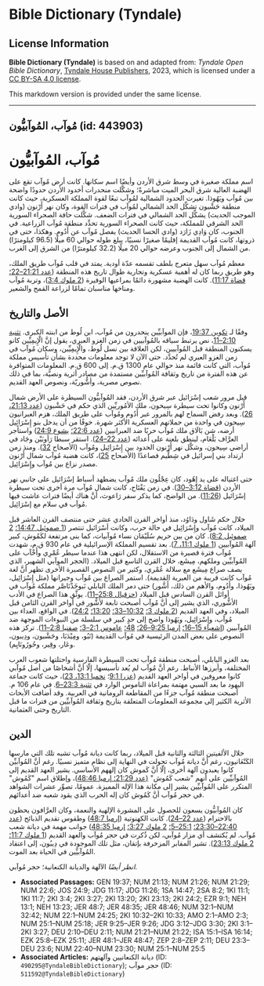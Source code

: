 # Bible Dictionary (Tyndale)

## License Information

**Bible Dictionary (Tyndale)** is based on and adapted from: _Tyndale Open Bible Dictionary_, [Tyndale House Publishers](https://tyndaleopenresources.com/), 2023, which is licensed under a [CC BY-SA 4.0 license](https://creativecommons.org/licenses/by-sa/4.0/legalcode.en).

This markdown version is provided under the same license.



--------------------------------

## مُوآب، المُوآبيُّون (id: 443903)

مُوآب، المُوآبيُّون
===================

اسم مملكة صغيرة في وسط شرق الأردن وأيضًا اسم سكانها. كانت أرض مُوآب تقع على الهضبة العالية شرق البحر الميت مباشرةً؛ وشكَّلت منحدرات أخدود الأردن حدودًا واضحة بين مُوآب ويَهُوذا. تغيرت الحدود الشمالية لمُوآب تبعًا لقوة المملكة العسكرية، حيث كانت منطقة حَشْبون تشكِّل الحد الشمالي لمُوآب في فترات القوة، وكان نهر أَرْنون (وادي الموجب الحديث) يشكِّل الحد الشمالي في فترات الضعف. شكَّلت حافة الصحراء السورية الحد الشرقي للمملكة، حيث كانت الصحراء السورية تحدِّد منطقة مُوآب الزراعية. في الجنوب، كان وَادِي زَارَد (وادي الحسا الحديث) يفصل مُوآب عن أَدُوم. وهكذا، حتى في ذروتها، كانت مُوآب القديمة إقليمًا صغيرًا نسبيًا، يبلغ طوله حوالي 60 ميلًا (96\.5 كيلومترًا) من الشمال إلى الجنوب وعرضه حوالي 20 ميلًا (32\.2 كيلومترًا) من الشرق إلى الغرب.

معظم مُوآب سهل متعرج بلطف تقسمه عدّة أودية. يمتد في قلب مُوآب طريق الملك، وهو طريق ربما كان له أهمية عسكرية وتجارية طوال تاريخ هذه المنطقة ([عدد 21:21–22؛](https://ref.ly/Num21:21-Num21:22) [قضاة 11:17](https://ref.ly/Judg11:17)). كانت الهضبة مشهورة دائمًا بمراعيها الوفيرة ([2 ملوك 3:4](https://ref.ly/2Kgs3:4))، وتربة مُوآب ومناخها مناسبان تمامًا لزراعة القمح والشعير.

الأصل والتاريخ
--------------

وفقًا لـ [تكوين 19:37](https://ref.ly/Gen19:37)، فإن الموآبيِّين ينحدرون من مُوآب، ابن لُوط من ابنته الكبرى. [تثنية 2:10–11](https://ref.ly/Deut2:10-Deut2:11)، نص يرتبط سياقه بالمُوآبيين في زمن الغزو العبري، يقول إنَّ الْإِيمِيِّين كانو يسكنون المنطقة قبل المُوآبيين، لكن العلاقة بين نسل لُوط، والْإِيمِيِّين، وسكان مُوآب في زمن الغزو العبري لم تُحدَّد. حتى الآن لا توجد معلومات محددة بشأن تأسيس مملكة مُوآب، التي كانت قائمة منذ حوالي عام 1300 ق.م. إلى 600 ق.م. المعلومات المتوافرة عن هذه الفترة من تاريخ وثقافة المُوآبيِّين مستمدة من مصادر أثرية ونصيَّة، بما في ذلك نصوص مصرية، وأشُّوريّة، ونصوص العهد القديم.

قبل مرور شعب إسْرَائيل عبر شرق الأردن، فقد المُوآبيُّون السيطرة على الأرض شمال أَرْنون وكانوا تحت سيطرة سِيحون، ملك الأمُوريِّين الذي حكم في حَشْبون ([عدد 21:13، 26](https://ref.ly/Num21:13,Num21:26)). وبعد رفض السماح لهم بالمرور عبر أَدُوم ومُوآب على طريق الملك، هزم العبرانيون سِيحون في واحدة من حملاتهم العسكرية الأكثر شهرة. خوفًا من أن يدخل بنو إِسْرَائِيل أرضه، شن بَالَاق ملك مُوآب حربًا ضد العبرانيين ([عدد 22:6؛](https://ref.ly/Num22:6) [يشوع 24:9](https://ref.ly/Josh24:9)) واستأجر العرَّاف بَلْعَام، لينطق بلعنة على أعدائه ([عدد 22–24](https://ref.ly/Num22:1-Num24:25)). استقر سبطا رَأوبَيْن وجَاد في أراضي سِيحون، وشكَّل نهر أَرْنون الحدود بين إِسْرَائِيل ومُوآب (الأصحاح [32](https://ref.ly/Num32:1-Num32:42)). ومنذ زمن ارتداد بني إسرائيل في شِطِّيم فصاعدًا (الأصحاح [25](https://ref.ly/Num25:1-Num25:18))، كانت هضبة مُوآب شمال أَرْنون مصدر نزاع بين مُوآب وإِسْرَائِيل.

حتى اغتياله على يد إِهُود، كان عِجْلُون ملك مُوآب يضطهد أسباط إسْرَائيل على جانبي نهر الأردن ([قضاة 3:12–30](https://ref.ly/Judg3:12-Judg3:30)). في زمن يَفْتَاح، كانت شمال مُوآب مرة أخرى تحت سيطرة إسْرَائيل ([11:26](https://ref.ly/Judg11:26)). من الواضح، كما يذكر سفر رَاعوث، أنَّ هناك أيضًا فترات عاشت فيها مُوآب في سلام مع إسْرَائِيل.

خلال حكم شَاول ودَاوُد، منذ أواخر القرن الحادي عشر حتى منتصف القرن العاشر قبل الميلاد، كانت مُوآب وإِسْرَائِيل في حالة حرب، وكانت أسْرَائيل تنتصر ([1 صموئيل 14:47؛](https://ref.ly/1Sam14:47) [2 صموئيل 8:2](https://ref.ly/2Sam8:2)). كان من بين حريم سُلَيْمَان نساء مُوآبيات، كما بنى مرتفعة لكَمُوش، كبير آلهة المُوآبيين ([1 ملوك 11:1، 7](https://ref.ly/1Kgs11:1,1Kgs11:7)). بعد تقسيم المملكة الإسرائيلية في عام 930 ق.م، شهدت مُوآب فترة قصيرة من الاستقلال، لكن انتهى هذا عندما سيطر عُمْرِي وأَخْآب على المُوآبيِّين وملكهم، مِيشَع، خلال القرن التاسع قبل الميلاد. (الحجر الموآبي الشهير، الذي يصف صراع مِيشَع مع سلالة عُمْري، وكثير من النصوص القصيرة الأخرى تظهر أنَّ لغة مُوآب كانت قريبة من العبرية القديمة). استمر الصراع بين مُوآب وجيرانها (مثل إِسْرَائِيل، ويَهُوذا، وأَدُوم، والأهم من ذلك، أَشَّور) حتى دمر الملك البابلي نَبوخَذْنَاصَّر مملكة مُوآب في أوائل القرن السادس قبل الميلاد ([حزقيال 25:8–11](https://ref.ly/Ezek25:8-Ezek25:11)). يوثَّق هذا الصراع في الأدب الأشُّوري، الذي يشير إلى أنَّ مُوآب أصبحت تابعة لأشُّور في أواخر القرن الثامن قبل الميلاد، وفي العهد القديم ([2 ملوك 3؛](https://ref.ly/2Kgs3:1-2Kgs3:27) [10:32–33؛](https://ref.ly/2Kgs10:32-2Kgs10:33) [13:20؛](https://ref.ly/2Kgs13:20) [24:2](https://ref.ly/2Kgs24:2)). في الواقع، العداء بين مُوآب، وإِسْرَائِيل، ويَهُوذا واضح إلى حدٍ كبير في سلسلة من النبوءات الموجهة ضد المُوآبيين ([إشعياء 15–16؛](https://ref.ly/Isa15:1-Isa16:14) [إرميا 9:25–26؛](https://ref.ly/Jer9:25-Jer9:26) [48؛](https://ref.ly/Jer48:1-Jer48:47) [عاموس 2:1–3؛](https://ref.ly/Amos2:1-Amos2:3) [صفنيا 2:8–11](https://ref.ly/Zeph2:8-Zeph2:11)). تركز هذه النصوص على بعض المدن الرئيسية في مُوآب القديمة (نَبُو، ومِيْدَبَا، وحَشْبون، ودِيبون، وعَار، وقِير، وحُورُونَايِم).

بعد الغزو البابلي، أصبحت منطقة مُوآب تحت السيطرة الفارسية واحتلتها شعوب العرب المختلفة، وأبرزها الأنباط. رغم أنَّ مُوآب لم يُعد تأسيسها، إلّا أنَّ أشخاصًا من أصل مُوآبي كانوا معروفين في أواخر العهد القديم ([عزرا 9:1](https://ref.ly/Ezra9:1)؛ [نحميا 13:1، 23](https://ref.ly/Neh13:1,Neh13:23))، حيث كانت جماعة اليهود ما بعد السبي مهتمة بمراعاة الناموس الوارد في [تثنية 23:3–6](https://ref.ly/Deut23:3-Deut23:6). في عام 106 م. أصبحت منطقة مُوآب جزءًا من المقاطعة الرومانية في العربية. وقد أضافت الأبحاث الأثرية الكثير إلى مجموعة المعلومات المتعلقة بتاريخ وثقافة المُوآبيِّين من فترات ما قبل التاريخ وحتى العثمانية.

الدين
-----

خلال الألفيتين الثالثة والثانية قبل الميلاد، ربما كانت ديانة مُوآب تشبه تلك التي مارسها الكَنْعَانيون، رغم أنَّ ديانة مُوآب تحولت في النهاية إلى نظام متميز نسبيًا. رغم أنَّ المُوآبيِّن كانوا يعبدون آلهة أخرى، إلّا أنَّ كَموش كان إلههم الأساسي. يشير العهد القديم إلى المُوآبيِّين على أنهم "شعب كَمُوش" [(](https://ref.ly/Jer48:46)[عدد 21:29؛ إ](https://ref.ly/Num21:29)[رميا 48:46](https://ref.ly/Jer48:46))، وإطلاق اسم "كَمُوش" المتكرر على المُوآبيِّين يشير إلى مكانة هذا الإله المميزة. عمومًا، تصوِّر عشرات الشواهد في حجر مُوآب أنَّ كَمُوش كان إله الحرب الذي يقود شعبه ضد أعدائهم.

كان المُوآبيُّون يسعون للحصول على المشورة الإلهية والنعمة، وكان العرَّافون يحظون بالاحترام ([عدد 22–24](https://ref.ly/Num22:1-Num24:25)). كانت الكهنوتية ([إرميا 48:7](https://ref.ly/Jer48:7)) وطقوس تقديم الذبائح ([عدد 22:40–23:30؛](https://ref.ly/Num22:40-Num23:30) [25:1–5؛](https://ref.ly/Num25:1-Num25:5) [2 ملوك 3:27؛](https://ref.ly/2Kgs3:27) [إرميا 48:35](https://ref.ly/Jer48:35)) جوانب مهمة في ديانة شعب مُوآب. لم يُكتشف أي مزار مُوآبي، لكن ذُكرت في حجر مُوآب والعهد القديم ([1 ملوك 11:7؛](https://ref.ly/1Kgs11:7) [2 ملوك 23:13](https://ref.ly/2Kgs23:13)). تشير المقابر المزخرفة بإتقان، مثل تلك الموجودة في دِيبُون، إلى اعتقاد المُوآبيِّين في الحياة بعد الموت.

*انظر أيضًا* الآلهة والديانة الكنعانية؛ حجر مُوآبي.

* **Associated Passages:** GEN 19:37; NUM 21:13; NUM 21:26; NUM 21:29; NUM 22:6; JOS 24:9; JDG 11:17; JDG 11:26; 1SA 14:47; 2SA 8:2; 1KI 11:1; 1KI 11:7; 2KI 3:4; 2KI 3:27; 2KI 13:20; 2KI 23:13; 2KI 24:2; EZR 9:1; NEH 13:1; NEH 13:23; JER 48:7; JER 48:35; JER 48:46; NUM 32:1–NUM 32:42; NUM 22:1–NUM 24:25; 2KI 10:32–2KI 10:33; AMO 2:1–AMO 2:3; NUM 25:1–NUM 25:18; JER 9:25–JER 9:26; JDG 3:12–JDG 3:30; 2KI 3:1–2KI 3:27; DEU 2:10–DEU 2:11; NUM 21:21–NUM 21:22; ISA 15:1–ISA 16:14; EZK 25:8–EZK 25:11; JER 48:1–JER 48:47; ZEP 2:8–ZEP 2:11; DEU 23:3–DEU 23:6; NUM 22:40–NUM 23:30; NUM 25:1–NUM 25:5
* **Associated Articles:** ديانة الكنعانيين وآلهتهم (ID: `490295@TyndaleBibleDictionary`); حجر موآب (ID: `511592@TyndaleBibleDictionary`)

